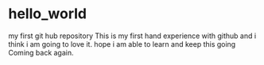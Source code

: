 # hello_world
my first git hub repository
This is my first hand experience with github and i think i am going to love it.
hope i am able to learn and keep this going
Coming back again.
